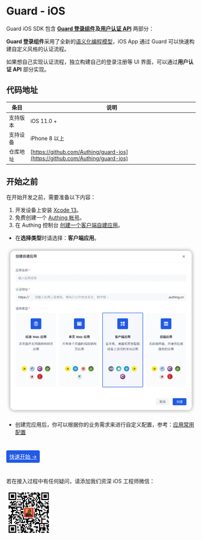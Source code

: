 # Guard - iOS

<LastUpdated/>

Guard iOS SDK 包含 **[Guard 登录组件](./component/README.md)**及**[用户认证 API](./apis/README.md)** 两部分：

**Guard 登录组件**采用了全新的[语义化编程模型](https://github.com/Authing/guard-android/blob/master/doc/topics/design.md)，iOS App 通过 Guard 可以快速构建自定义风格的认证流程。

如果想自己实现认证流程，独立构建自己的登录注册等 UI 界面，可以通过**用户认证 API** 部分实现。

## 代码地址

| 条目     | 说明                                        |
| -------- | ------------------------------------------- |
| 支持版本 | iOS 11.0 +  
| 支持设备 | iPhone 8 以上  
| 仓库地址 | [https://github.com/Authing/guard-ios](https://github.com/Authing/guard-ios) |

## 开始之前

在开始开发之前，需要准备以下内容：

1. 开发设备上安装 [Xcode 13](https://developer.apple.com/xcode/)。
2. 免费创建一个 [Authing 帐号](https://www.authing.cn/)。
3. 在 Authing 控制台 [创建一个客户端自建应用](/guides/app-new/create-app/create-app.md)。
  - 在**选择类型**时请选择：**客户端应用**。

  <img src="./images/create_client_application.png" alt="drawing" width="620"/>

  - 创建完应用后，你可以根据你的业务需求来进行自定义配置，参考：[应用常用配置](./scenario/application_config.md)

<br>

<span style="background-color: #215ae5;a:link:color:#FFF;padding:8px;border-radius: 4px;"><a href="./quick.html" style="color:#FFF;">快速开始 →</a>
</span>

<br>

若在接入过程中有任何疑问，请添加我们资深 iOS 工程师微信：

<img src="./images/jnMarsWechat.png" alt="drawing" width="120" height="120"/>